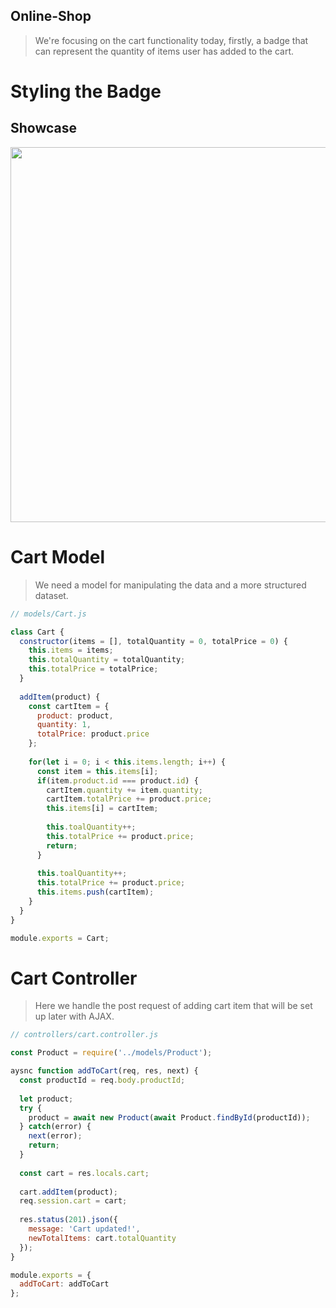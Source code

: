 ## Online-Shop
> We're focusing on the cart functionality today, firstly, a badge that can represent the quantity of items user has added to the cart.

# Styling the Badge
## Showcase
<img width="600" src="https://user-images.githubusercontent.com/82365010/182866574-e2ec88b6-9e72-4b47-923f-a34e1abad63d.png">

# Cart Model
> We need a model for manipulating the data and a more structured dataset.
```js
// models/Cart.js

class Cart {
  constructor(items = [], totalQuantity = 0, totalPrice = 0) {
    this.items = items;
    this.totalQuantity = totalQuantity;
    this.totalPrice = totalPrice;
  }
  
  addItem(product) {
    const cartItem = {
      product: product,
      quantity: 1,
      totalPrice: product.price
    };
    
    for(let i = 0; i < this.items.length; i++) {
      const item = this.items[i];
      if(item.product.id === product.id) {
        cartItem.quantity += item.quantity;
        cartItem.totalPrice += product.price;
        this.items[i] = cartItem;
        
        this.toalQuantity++;
        this.totalPrice += product.price;
        return;
      }
      
      this.toalQuantity++;
      this.totalPrice += product.price;
      this.items.push(cartItem);
    }
  }
}

module.exports = Cart;
```

# Cart Controller
> Here we handle the post request of adding cart item that will be set up later with AJAX.
```js
// controllers/cart.controller.js

const Product = require('../models/Product');

aysnc function addToCart(req, res, next) {
  const productId = req.body.productId;
  
  let product;
  try {
    product = await new Product(await Product.findById(productId));
  } catch(error) {
    next(error);
    return;
  }
  
  const cart = res.locals.cart;
  
  cart.addItem(product);
  req.session.cart = cart;
  
  res.status(201).json({
    message: 'Cart updated!',
    newTotalItems: cart.totalQuantity
  });
}

module.exports = {
  addToCart: addToCart
};
```

